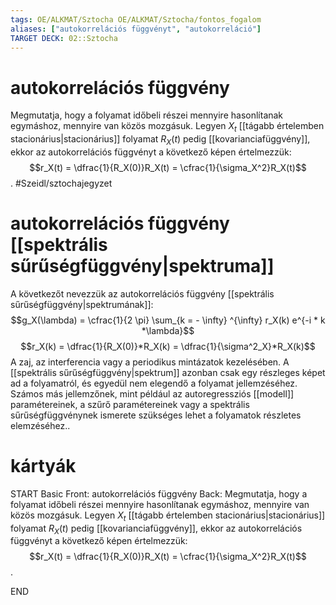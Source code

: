 ```yaml
---
tags: OE/ALKMAT/Sztocha OE/ALKMAT/Sztocha/fontos_fogalom 
aliases: ["autokorrelációs függvényt", "autokorreláció"]
TARGET DECK: 02::Sztocha
---
```

# autokorrelációs függvény
Megmutatja, hogy a folyamat időbeli részei mennyire hasonlítanak egymáshoz, mennyire van közös mozgásuk.
Legyen $X_t$ [[tágabb értelemben stacionárius|stacionárius]] folyamat $R_X(t)$ pedig [[kovarianciafüggvény]], ekkor az autokorrelációs függvényt a következő képen értelmezzük:
$$r_X(t) = \dfrac{1}{R_X(0)}R_X(t) = \cfrac{1}{\sigma_X^2}R_X(t)$$.
#Szeidl/sztochajegyzet 

# autokorrelációs függvény [[spektrális sűrűségfüggvény|spektruma]]
A következőt nevezzük az autokorrelációs függvény [[spektrális sűrűségfüggvény|spektrumának]]:
$$g_X(\lambda) = \cfrac{1}{2 \pi} \sum_{k = - \infty} ^{\infty} r_X(k) e^{-i * k *\lambda}$$
$$r_X(k) = \dfrac{1}{R_X(0)}*R_X(k) = \dfrac{1}{\sigma^2_X}*R_X(k)$$
A zaj, az interferencia vagy a periodikus mintázatok kezelésében. A [[spektrális sűrűségfüggvény|spektrum]] azonban csak egy részleges képet ad a folyamatról, és egyedül nem elegendő a folyamat jellemzéséhez. Számos más jellemzőnek, mint például az autoregressziós [[modell]] paramétereinek, a szűrő paramétereinek vagy a spektrális sűrűségfüggvénynek ismerete szükséges lehet a folyamatok részletes elemzéséhez..

# kártyák
START
Basic
Front:
autokorrelációs függvény
Back:
Megmutatja, hogy a folyamat időbeli részei mennyire hasonlítanak egymáshoz, mennyire van közös mozgásuk.
Legyen $X_t$ [[tágabb értelemben stacionárius|stacionárius]] folyamat $R_X(t)$ pedig [[kovarianciafüggvény]], ekkor az autokorrelációs függvényt a következő képen értelmezzük:
$$r_X(t) = \dfrac{1}{R_X(0)}R_X(t) = \cfrac{1}{\sigma_X^2}R_X(t)$$.
<!--ID: 1686259421762-->
END